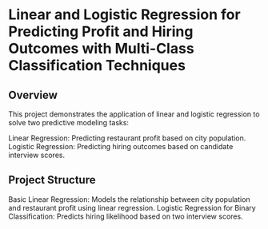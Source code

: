 # Linear and Logistic Regression for Predicting Profit and Hiring Outcomes with Multi-Class Classification Techniques
## Overview
This project demonstrates the application of linear and logistic regression to solve two predictive modeling tasks:

Linear Regression: Predicting restaurant profit based on city population.
Logistic Regression: Predicting hiring outcomes based on candidate interview scores.

## Project Structure

Basic Linear Regression: Models the relationship between city population and restaurant profit using linear regression.
Logistic Regression for Binary Classification: Predicts hiring likelihood based on two interview scores.
